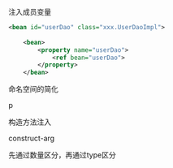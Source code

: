 注入成员变量

```xml
<bean id="userDao" class="xxx.UserDaoImpl">
    
    <bean>
    	<property name="userDao">
            <ref bean="userDao">
        </property>
    </bean>
```





命名空间的简化

p



构造方法注入

construct-arg

先通过数量区分，再通过type区分
